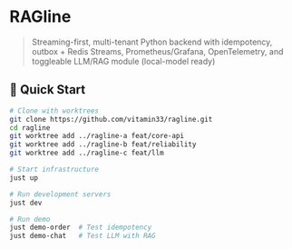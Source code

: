 # RAGline

> Streaming-first, multi-tenant Python backend with idempotency, outbox + Redis Streams, Prometheus/Grafana, OpenTelemetry, and toggleable LLM/RAG module (local-model ready)

## 🚀 Quick Start

```bash
# Clone with worktrees
git clone https://github.com/vitamin33/ragline.git
cd ragline
git worktree add ../ragline-a feat/core-api
git worktree add ../ragline-b feat/reliability
git worktree add ../ragline-c feat/llm

# Start infrastructure
just up

# Run development servers
just dev

# Run demo
just demo-order  # Test idempotency
just demo-chat   # Test LLM with RAG
```
